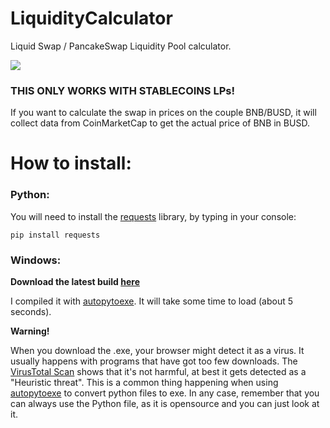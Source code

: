 # LiquidityCalculator
Liquid Swap / PancakeSwap Liquidity Pool calculator.

![](https://i.imgur.com/Aafj6QP.png)
### THIS ONLY WORKS WITH STABLECOINS LPs! ###
If you want to calculate the swap in prices on the couple BNB/BUSD, it will collect data from CoinMarketCap to get the actual price of BNB in BUSD.

# How to install:

### **Python**:
You will need to install the [requests](https://pypi.org/project/requests/ "requests") library, by typing in your console:

`pip install requests`



### **Windows**:
**Download the latest build [here](https://github.com/AlessioScarlet/LiquidityCalculator/raw/main/LiquidityCalculator.exe)**

I compiled it with [autopytoexe](https://pypi.org/project/auto-py-to-exe/).
It will take some time to load (about 5 seconds).

**Warning!**

When you download the .exe, your browser might detect it as a virus. It usually happens with programs that have got too few downloads.
The [VirusTotal Scan](https://www.virustotal.com/gui/file/4cd734d45759dcb834039982f1fe2d4193fe74796373e9bcd115145d55a43389/detection) shows that it's not harmful, at best it gets detected as a "Heuristic threat". 
This is a common thing happening when using [autopytoexe](https://pypi.org/project/auto-py-to-exe/) to convert python files to exe.
In any case, remember that you can always use the Python file, as it is opensource and you can just look at it.

